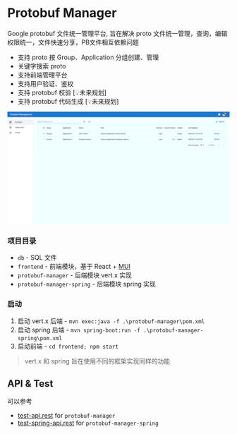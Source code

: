 # Protobuf Manager

Google protobuf 文件统一管理平台, 旨在解决 proto 文件统一管理，查询，编辑权限统一，文件快速分享，PB文件相互依赖问题

- 支持 proto 按 Group、Application 分组创建、管理
- 关键字搜索 proto
- 支持前端管理平台
- 支持用户验证、鉴权
- 支持 protobuf 校验 [💡未来规划]
- 支持 protobuf 代码生成 [💡未来规划]

![首页-2](img/首页-2.png)

### 项目目录

- `db` - SQL 文件
- `frontend` - 前端模块，基于 React + [MUI](https://mui.com/)
- `protobuf-manager` - 后端模块 vert.x 实现
- `protobuf-manager-spring` - 后端模块 spring 实现

### 启动

1. 启动 vert.x 后端 - `mvn exec:java -f .\protobuf-manager\pom.xml`
2. 启动 spring 后端 - `mvn spring-boot:run -f .\protobuf-manager-spring\pom.xml`
3. 启动前端 - `cd frontend; npm start`

> vert.x 和 spring 旨在使用不同的框架实现同样的功能
## API & Test

可以参考 

- [test-api.rest](test-api.rest) for `protobuf-manager`
- [test-spring-api.rest](test-spring-api.rest) for `protobuf-manager-spring`